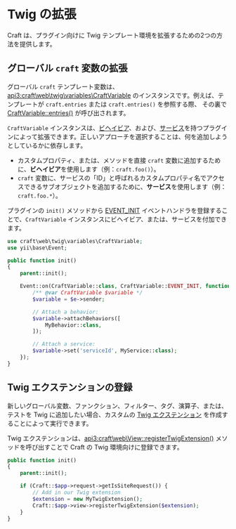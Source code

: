 # Twig の拡張

Craft は、プラグイン向けに Twig テンプレート環境を拡張するための2つの方法を提供します。

## グローバル `craft` 変数の拡張

グローバル `craft` テンプレート変数は、<api3:craft\web\twig\variables\CraftVariable> のインスタンスです。例えば、テンプレートが `craft.entries` または `craft.entries()` を参照する際、 その裏で [CraftVariable::entries()](api3:craft\web\twig\variables\CraftVariable::entries()) が呼び出されます。

`CraftVariable` インスタンスは、[ビヘイビア](https://www.yiiframework.com/doc/guide/2.0/en/concept-behaviors)、および、[サービス](https://www.yiiframework.com/doc/guide/2.0/en/concept-service-locator)を持つプラグインによって拡張できます。正しいアプローチを選択することは、何を追加しようとしているかに依存します。

- カスタムプロパティ、または、メソッドを直接 `craft` 変数に追加するために、**ビヘイビア**を使用します（例：`craft.foo()`）。
- `craft` 変数に、サービスの「ID」と呼ばれるカスタムプロパティ名でアクセスできるサブオブジェクトを追加するために、**サービス**を使用します（例：`craft.foo.*`）。

プラグインの `init()` メソッドから [EVENT_INIT](api3:craft\web\twig\variables\CraftVariable::EVENT_INIT) イベントハンドラを登録することで、`CraftVariable` インスタンスにビヘイビア、または、サービスを付加できます。

```php
use craft\web\twig\variables\CraftVariable;
use yii\base\Event;

public function init()
{
    parent::init();

    Event::on(CraftVariable::class, CraftVariable::EVENT_INIT, function(Event $e) {
        /** @var CraftVariable $variable */
        $variable = $e->sender;

        // Attach a behavior:
        $variable->attachBehaviors([
            MyBehavior::class,
        ]);

        // Attach a service:
        $variable->set('serviceId', MyService::class);
    });
}
```

## Twig エクステンションの登録

新しいグローバル変数、ファンクション、フィルター、タグ、演算子、または、テストを Twig に追加したい場合、カスタムの [Twig エクステンション](https://twig.symfony.com/doc/2.x/advanced.html#creating-an-extension) を作成することによって実行できます。

Twig エクステンションは、<api3:craft\web\View::registerTwigExtension()> メソッドを呼び出すことで Craft の Twig 環境向けに登録できます。

```php
public function init()
{
    parent::init();

    if (Craft::$app->request->getIsSiteRequest()) {
        // Add in our Twig extension
        $extension = new MyTwigExtension();
        Craft::$app->view->registerTwigExtension($extension);
    }
}
```
